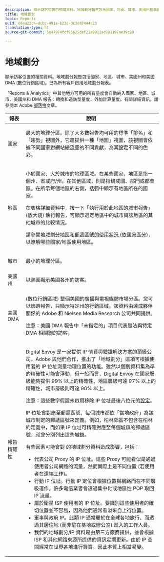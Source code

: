 ```yaml
---
description: 顯示訪客位置的相關資料。地域劃分報告包括國家、地區、城市、美國州和美國 DMA (數位行銷區域)。已為所有客戶啟用地域劃分報表。
title: 地域劃分
topic: Reports
uuid: 66aa22c4-dcbc-491a-b23c-0c3d87444d23
translation-type: ht
source-git-commit: 5e47974fcf95625def21a9011ad981197ae39c99

---
```



# 地域劃分

顯示訪客位置的相關資料。地域劃分報告包括國家、地區、城市、美國州和美國 DMA (數位行銷區域)。已為所有客戶啟用地域劃分報表。

「Reports &amp; Analytics」中其他地方可用的所有量度會自動納入國家、地區、城市、美國州和 DMA 報告：轉換和造訪型量度，外加計算量度。有關詳細資訊，請參閱本 Adobe [部落格](https://blogs.adobe.com/digitalmarketing/analytics/introducing-new-metrics-in-geosegmentation-and-more/)文章。

<table id="table_566CFFC82E1149D8BAFE6641627FCF1F"> 
 <thead> 
  <tr> 
   <th colname="col1" class="entry"> 報表 </th> 
   <th colname="col2" class="entry"> 說明 </th> 
  </tr> 
 </thead>
 <tbody> 
  <tr> 
   <td colname="col1"> 國家 </td> 
   <td colname="col2"> <p> 最大的地理分區。除了大多數報告均可用的標準「排名」和「趨勢」視圖外，它還提供一種「地圖」視圖，該視圖會依據不同國家對網站總流量的不同貢獻，為其設定不同的色彩。 </p> </td> 
  </tr> 
  <tr> 
   <td colname="col1"> 地區 </td> 
   <td colname="col2"> <p> 小於國家、大於城市的地理區域。在某些國家，地區是指一個州、省或府/州。在其他區域，則是指構成國、部門或都會區。在所示每個地區的右側，括弧中顯示有地區所在的國家。 </p> <p>在表格詳細資料中，按一下「執行用於此地區的城市報告」(放大鏡) 執行報告，可顯示選定地區中的城市與該地區的其他城市的比較情況。 </p> <p>請參閱<a href="/help/components/c-variables/dimensionslist/reports-geosegmentation-reference.md"  >地域劃分地區和郵遞區號的使用狀況 (依國家區分)</a>，以瞭解哪些國家/地區使用地區。 </p> </td> 
  </tr> 
  <tr> 
   <td colname="col1"> 城市 </td> 
   <td colname="col2"> <p> 最小的地理分區。 </p> </td> 
  </tr> 
  <tr> 
   <td colname="col1"> 美國州 </td> 
   <td colname="col2"> <p> 以熱圖顯示美國各州的訪客。 </p> </td> 
  </tr> 
  <tr> 
   <td colname="col1"> 美國 DMA </td> 
   <td colname="col2"> <p> (數位行銷區域) 整個美國的廣播與電視媒體市場分區。您可以篩選報告，只顯示特定州的行銷區域。該資料由達成夥伴關係的 Adobe 和 Nielsen Media Research 公司共同提供。 </p> <p>注意：美國 DMA 報告中「未指定的」項目代表無法與特定 DMA 相關聯的訪客。 </p> </td> 
  </tr> 
  <tr> 
   <td colname="col1"> 報告精確性 </td> 
   <td colname="col2"> <p>Digital Envoy 是一家提供 IP 情資與驗證解決方案的頂級公司，Adobe 與他們合作，推出了「地域劃分」這項可根據使用者的 IP 位址測量地理位置的功能。雖然以個別資料集為準的精確性可能會浮動，但一般而言，Digital Envoy 在國家層級能夠提供 99% 以上的精確性、地區層級可達 97% 以上的精確性，城市層級則可達 90% 以上。 </p> <p>注意：這些數字假設未啟用移除 IP 位址最後八位元的<a href="/help/admin/admin/general-acct-settings-admin.md">設定</a>。 </p> <p>IP 位址會對應至郵遞區號，每個城市都依「當地政府」為該城市制定的郵遞區號來定義。例如，柏林郊區不包含在柏林的定義中，而如果 IP 位址可精確對應至每個城鎮的郵遞區號，就會分別列出這些城鎮。 </p> <p>有些因素可能會對 的地域劃分資料造成影響，包括： </p> 
    <ul id="ul_1B05024AD5174232A8DB8145753FB09B"> 
     <li id="li_C3A21E7C1186490EB9A236634DB45E7F">代表公司 Proxy 的 IP 位址。這些 Proxy 可能看似是通過使用者公司網路的流量，然而實際上是不同位置 (若使用者在遠端工作)。 </li> 
     <li id="li_56FC36B3598C420F9246D4E8772822A7">行動 IP 位址。行動 IP 定位會根據位置與網路而在不同層級運作。許多電信業者會透過集中化或地區性 POP 取回 IP 流量。 </li> 
     <li id="li_C1EED854AE584489BCBC2A7AA20B8EF1">屬於衛星 ISP 使用者的 IP 位址。要識別這些使用者的確切位置並不容易，因為他們通常看似來自上行位置。 </li> 
     <li id="li_A735756F39554DF19E05D251CA614F02">軍事與政府 IP。此類 IP 通常屬於在全球各地旅行、而透過其居住地 (而非駐在基地或辦公室) 進入的工作人員。 </li> 
     <li id="li_ACFF1B8094684173B8325A44304CA32B">我們的地域劃分/IP 資料是由第三方廠商提供，並會根據 ISP 和其他網路來源所提供的資訊定期更新。由於 IP 查閱經常在世界各地進行買賣，因此本質上相當易變。 </li> 
    </ul> </td> 
  </tr> 
 </tbody> 
</table>

